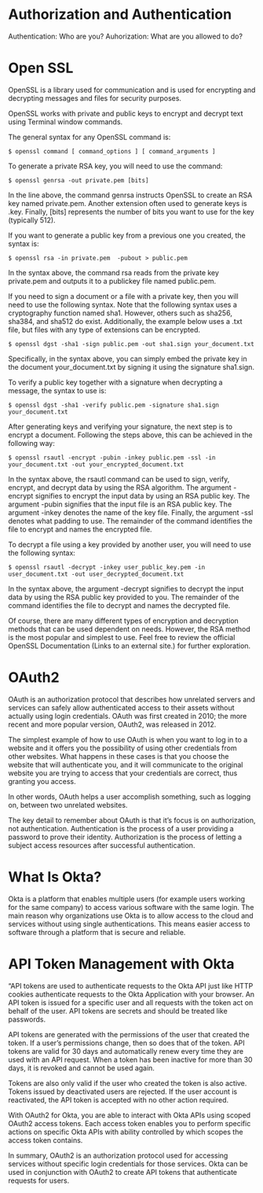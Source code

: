 # Authorization and Authentication
Authentication: Who are you? 
Auhorization: What are you allowed to do? 

# Open SSL

OpenSSL is a library used for communication and is used for encrypting and decrypting messages and files for security purposes.

OpenSSL works with private and public keys to encrypt and decrypt text using Terminal window commands.

The general syntax for any OpenSSL command is:

`$ openssl command [ command_options ] [ command_arguments ]`

To generate a private RSA key, you will need to use the command:

`$ openssl genrsa -out private.pem [bits]`

In the line above, the command genrsa instructs OpenSSL to create an RSA key named private.pem. Another extension often used to generate keys is .key. Finally, [bits] represents the number of bits you want to use for the key (typically 512).

If you want to generate a public key from a previous one you created, the syntax is:

`$ openssl rsa -in private.pem  -pubout > public.pem`

In the syntax above, the command rsa reads from the private key private.pem and outputs it to a publickey file named public.pem.

If you need to sign a document or a file with a private key, then you will need to use the following syntax. Note that the following syntax uses a cryptography function named sha1. However, others such as sha256, sha384, and sha512 do exist. Additionally, the example below uses a .txt file, but files with any type of extensions can be encrypted.

`$ openssl dgst -sha1 -sign public.pem -out sha1.sign your_document.txt`

Specifically, in the syntax above, you can simply embed the private key in the document your_document.txt by signing it using the signature sha1.sign.

To verify a public key together with a signature when decrypting a message, the syntax to use is:

`$ openssl dgst -sha1 -verify public.pem -signature sha1.sign your_document.txt`

After generating keys and verifying your signature, the next step is to encrypt a document. Following the steps above, this can be achieved in the following way:

`$ openssl rsautl -encrypt -pubin -inkey public.pem -ssl -in your_document.txt -out your_encrypted_document.txt`

In the syntax above, the rsautl command can be used to sign, verify, encrypt, and decrypt data by using the RSA algorithm. The argument -encrypt signifies to encrypt the input data by using an RSA public key. The argument -pubin signifies that the input file is an RSA public key. The argument -inkey denotes the name of the key file. Finally, the argument -ssl denotes what padding to use. The remainder of the command identifies the file to encrypt and names the encrypted file.

To decrypt a file using a key provided by another user, you will need to use the following syntax:

`$ openssl rsautl -decrypt -inkey user_public_key.pem -in user_document.txt -out user_decrypted_document.txt`

In the syntax above, the argument -decrypt signifies to decrypt the input data by using the RSA public key provided to you. The remainder of the command identifies the file to decrypt and names the decrypted file.

Of course, there are many different types of encryption and decryption methods that can be used dependent on needs. However, the RSA method is the most popular and simplest to use. Feel free to review the official OpenSSL Documentation (Links to an external site.) for further exploration.

# OAuth2
OAuth is an authorization protocol that describes how unrelated servers and services can safely allow authenticated access to their assets without actually using login credentials. OAuth was first created in 2010; the more recent and more popular version, OAuth2, was released in 2012.

The simplest example of how to use OAuth is when you want to log in to a website and it offers you the possibility of using other credentials from other websites. What happens in these cases is that you choose the website that will authenticate you, and it will communicate to the original website you are trying to access that your credentials are correct, thus granting you access.

In other words, OAuth helps a user accomplish something, such as logging on, between two unrelated websites.

The key detail to remember about OAuth is that it’s focus is on authorization, not authentication. Authentication is the process of a user providing a password to prove their identity. Authorization is the process of letting a subject access resources after successful authentication.

# What Is Okta?

Okta is a platform that enables multiple users (for example users working for the same company) to access various software with the same login. The main reason why organizations use Okta is to allow access to the cloud and services without using single authentications. This means easier access to software through a platform that is secure and reliable.

# API Token Management with Okta

“API tokens are used to authenticate requests to the Okta API just like HTTP cookies authenticate requests to the Okta Application with your browser. An API token is issued for a specific user and all requests with the token act on behalf of the user. API tokens are secrets and should be treated like passwords.

API tokens are generated with the permissions of the user that created the token. If a user’s permissions change, then so does that of the token. API tokens are valid for 30 days and automatically renew every time they are used with an API request. When a token has been inactive for more than 30 days, it is revoked and cannot be used again.

Tokens are also only valid if the user who created the token is also active. Tokens issued by deactivated users are rejected. If the user account is reactivated, the API token is accepted with no other action required.

With OAuth2 for Okta, you are able to interact with Okta APIs using scoped OAuth2 access tokens. Each access token enables you to perform specific actions on specific Okta APIs with ability controlled by which scopes the access token contains.

In summary, OAuth2 is an authorization protocol used for accessing services without specific login credentials for those services. Okta can be used in conjunction with OAuth2 to create API tokens that authenticate requests for users.